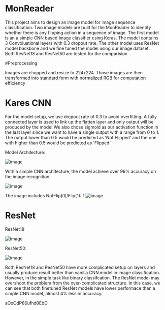 # MonReader

This project aims to design an image model for image sequence classification. Two image models are built for the MonReader to identify whether there is any flipping action in a sequence of image. The first model is an a simple CNN based Image classifier using Keras. The model contains 3 Convoluational layers with 0.3 dropout rate.
The other model uses ResNet model backbone and we fine tuned the model using our image dataset. Both ResNet18 and ResNet50 are tested for the comparision.   

#Preprocessing

Images are chopped and resize to 224x224. Those images are then transformed into standard form with normalized RGB for computation efficiency 

# Kares CNN

For the model setup, we use dropout rate of 0.3 to avoid overfitting. A fully connected layer is used to link up the flatten layer and only output will be produced by the model.We also chose sigmoid as our activation function in the last layer since we want to have a single output with a range from 0 to 1.
The output lower than 0.5 would be predicted as 'Not Flipped' and the one with higher than 0.5 would be predicted as 'Flipped'

Model Architecture:

![image](https://user-images.githubusercontent.com/62399559/187402437-429829c6-2105-4c55-855a-5602008d4249.png)

With a simple CNN architecture, the model achieve over 99% accuracy on the image recognition.

![image](https://user-images.githubusercontent.com/62399559/187402510-144fdf9a-77e8-4e48-bea1-a67f54de3ca8.png)


The image includes NotFlip(0)/Flip(1): 1
![image](https://user-images.githubusercontent.com/62399559/187403069-966a3042-6300-449b-b7bf-fcdd9fc84107.png)


# ResNet


ResNet18:

![image](https://user-images.githubusercontent.com/62399559/187402583-e916315f-599b-4e63-b9d0-ea9445fb058b.png)

ResNet50:

![image](https://user-images.githubusercontent.com/62399559/187402630-c9f6c8aa-f8f7-4ee7-b725-dbd4325d0dfc.png)


Both ResNet18 and ResNet50 have more complicated setup on layers and usually produce result better than vanilla CNN model in image classification. However, in the simple task like binary classifcation. The ResNet model may overshoot the problem from the over-complicated structure. In this case, we can see that both finetuned ResNet models have lower performace than a simple CNN model, almost 4% less in accuracy.      

aOxCdP66ufhd0EbD
